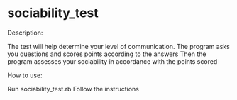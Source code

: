 # sociability_test

Description:

The test will help determine your level of communication.
The program asks you questions and scores points according to the answers
Then the program assesses your sociability in accordance with the points scored

How to use:

Run sociability_test.rb
Follow the instructions

